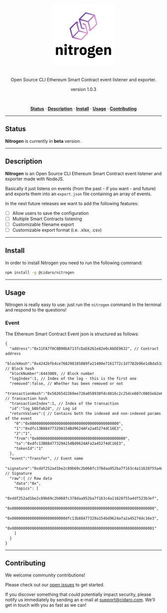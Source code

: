 <div align="center">
  <br/>
  <img src="./nitrogen.png" width="200" />
  <br/>
  <br/>
  <p>
    Open Source CLI Ethereum Smart Contract event listener and exporter. 
  </p>
  <p>
    version 1.0.3
  </p>
  <br/>
  <p>
    <a href="#status"><strong>Status</strong></a> ·
    <a href="#description"><strong>Description</strong></a> ·
    <a href="#install"><strong>Install</strong></a> ·
    <a href="#usage"><strong>Usage</strong></a> ·
    <a href="#contributing"><strong>Contributing</strong></a>
  </p>
</div>

---

## Status

**Nitrogen** is currently in **beta** version.

---

## Description

**Nitrogen** is an Open Source CLI Ethereum Smart Contract event listener and exporter made with NodeJS.

Basically it just listens on events (from the past - if you want - and future) and exports them into an `export.json` file containing an array of events.

In the next future releases we want to add the following features:
- [ ] Allow users to save the configuration 
- [ ] Multiple Smart Contracts listening
- [ ] Customizable filename export
- [ ] Customizable export format (i.e. .xlsx, .csv)

---

## Install

In order to install Nitrogen you need to run the following command:

```bash
npm install -g @cidaro/nitrogen
```

---

## Usage

Nitrogen is really easy to use: just run the `nitrogen` command in the terminal and respond to the questions!

### Event

The Ethereum Smart Contract Event json is structured as follows: 

```
{
  "address":"0x11FA7f0C8B90bA7137cDaE6261e82e0cAbDE9632", // Contract address
  "blockHash":"0x4242bfb4ce768298185089fa21400e7161772c1d7782b96e1d8da53a37462816", // Block hash
  "blockNumber":6443009, // Block number
  "logIndex":1, // Index of the log - this is the first one
  "removed":false, // Whether has been removed or not
  "transactionHash":"0x50265d2269ee726a058930fdc4816c2c25dce607c0865eb2e694a3d09f97c1db", // Transaction hash
  "transactionIndex":1, // Index of the transaction
  "id":"log_b8bfab2d", // Log id
  "returnValues":{ // Contains both the indexed and non-indexed params of the event
    "0":"0x0000000000000000000000000000000000000000",
    "1":"0xdfc13B88477329A154Bd9624AFa2a45274dC16E3",
    "2":"1",
    "from":"0x0000000000000000000000000000000000000000",
    "to":"0xdfc13B88477329A154Bd9624AFa2a45274dC16E3",
    "tokenId":"1"
  },
  "event":"Transfer", // Event name
  "signature":"0xddf252ad1be2c89b69c2b068fc378daa952ba7f163c4a11628f55a4df523b3ef", // Signature
  "raw":{ // Raw data
    "data":"0x",
    "topics": [
      "0xddf252ad1be2c89b69c2b068fc378daa952ba7f163c4a11628f55a4df523b3ef",
      "0x0000000000000000000000000000000000000000000000000000000000000000",
      "0x000000000000000000000000dfc13b88477329a154bd9624afa2a45274dc16e3",
      "0x0000000000000000000000000000000000000000000000000000000000000001"
    ]
  }
}
```

---

## Contributing

We welcome community contributions!

Please check out our <a href="https://github.com/CIDARO/nitrogen/issues">open issues</a> to get started.

If you discover something that could potentially impact security, please notify us immediately by sending an e-mail at <a href="mailto:support@cidaro.com">support@cidaro.com</a>. We'll get in touch with you as fast as we can!
